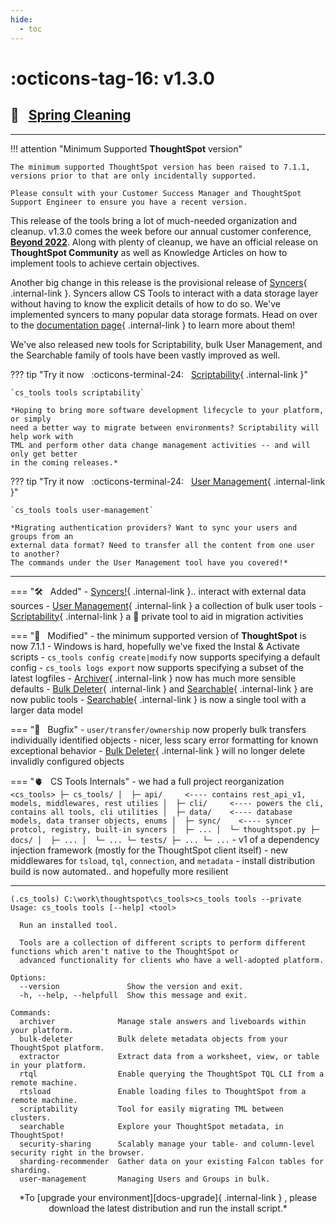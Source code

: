 ```yaml
---
hide:
  - toc
---
```


# :octicons-tag-16: v1.3.0
## :broom: &nbsp; [Spring Cleaning][gh-release]

---

!!! attention "Minimum Supported __ThoughtSpot__ version"
    
    The minimum supported ThoughtSpot version has been raised to 7.1.1,
    versions prior to that are only incidentally supported.

    Please consult with your Customer Success Manager and ThoughtSpot
    Support Engineer to ensure you have a recent version.

This release of the tools bring a lot of much-needed organization and cleanup. v1.3.0
comes the week before our annual customer conference, [__Beyond 2022__][beyond22]. Along
with plenty of cleanup, we have an official release on __ThoughtSpot Community__ as well
as Knowledge Articles on how to implement tools to achieve certain objectives.

Another big change in this release is the provisional release of
[Syncers][docs-syncer-what]{ .internal-link }. Syncers allow CS Tools to interact with a
data storage layer without having to know the explicit details of how to do so. We've
implemented syncers to many popular data storage formats. Head on over to the
[documentation page][docs-syncer-what]{ .internal-link } to learn more about them!

We've also released new tools for Scriptability, bulk User Management, and the
Searchable family of tools have been vastly improved as well.

??? tip "Try it now &nbsp; :octicons-terminal-24: &nbsp; [Scriptability][docs-scriptability]{ .internal-link }"
    
    `cs_tools tools scriptability`

    *Hoping to bring more software development lifecycle to your platform, or simply
    need a better way to migrate between environments? Scriptability will help work with
    TML and perform other data change management activities -- and will only get better
    in the coming releases.*


??? tip "Try it now &nbsp; :octicons-terminal-24: &nbsp; [User Management][docs-user-tools]{ .internal-link }"
    
    `cs_tools tools user-management`

    *Migrating authentication providers? Want to sync your users and groups from an
    external data format? Need to transfer all the content from one user to another?
    The commands under the User Management tool have you covered!*


---

=== ":hammer_and_wrench: &nbsp; Added"
    - [Syncers!][docs-syncer-what]{ .internal-link }.. interact with external data sources
    - [User Management][docs-user-tools]{ .internal-link } a collection of bulk user tools
    - [Scriptability][docs-scriptability]{ .internal-link } a 🔐 private tool to aid in migration activities

=== ":wrench: &nbsp; Modified"
    - the minimum supported version of __ThoughtSpot__ is now 7.1.1
    - Windows is hard, hopefully we've fixed the Instal & Activate scripts
    - `cs_tools config create|modify` now supports specifying a default config
    - `cs_tools logs export` now supports specifying a subset of the latest logfiles
    - [Archiver][docs-archiver]{ .internal-link } now has much more sensible defaults
    - [Bulk Deleter][docs-bulk_del]{ .internal-link } and [Searchable][docs-searchable]{ .internal-link } are now public tools
    - [Searchable][docs-searchable]{ .internal-link } is now a single tool with a larger data model

=== ":bug: &nbsp; Bugfix"
    - `user/transfer/ownership` now properly bulk transfers individually identified objects
    - nicer, less scary error formatting for known exceptional behavior
    - [Bulk Deleter][docs-bulk_del]{ .internal-link } will no longer delete invalidly configured objects

=== ":anatomical_heart: &nbsp; CS Tools Internals"
    - we had a full project reorganization
      ```
      <cs_tools>
      ├─ cs_tools/
      │  ├─ api/     <---- contains rest_api_v1, models, middlewares, rest utilies
      │  ├─ cli/     <---- powers the cli, contains all tools, cli utilities
      │  ├─ data/    <---- database models, data transer objects, enums
      │  ├─ sync/    <---- syncer protcol, registry, built-in syncers
      │  ├─ ...
      │  └─ thoughtspot.py
      ├─ docs/
      │  ├─ ...
      │  └─ ...
      └─ tests/
         ├─ ...
         └─ ...
      ```
    - v1 of a dependency injection framework (mostly for the ThoughtSpot client itself)
    - new middlewares for `tsload`, `tql`, `connection`, and `metadata`
    - install distribution build is now automated.. and hopefully more resilient

---

```console
(.cs_tools) C:\work\thoughtspot\cs_tools>cs_tools tools --private
Usage: cs_tools tools [--help] <tool>

  Run an installed tool.

  Tools are a collection of different scripts to perform different functions which aren't native to the ThoughtSpot or
  advanced functionality for clients who have a well-adopted platform.

Options:
  --version               Show the version and exit.
  -h, --help, --helpfull  Show this message and exit.

Commands:
  archiver              Manage stale answers and liveboards within your platform.
  bulk-deleter          Bulk delete metadata objects from your ThoughtSpot platform.
  extractor             Extract data from a worksheet, view, or table in your platform.
  rtql                  Enable querying the ThoughtSpot TQL CLI from a remote machine.
  rtsload               Enable loading files to ThoughtSpot from a remote machine.
  scriptability         Tool for easily migrating TML between clusters.
  searchable            Explore your ThoughtSpot metadata, in ThoughtSpot!
  security-sharing      Scalably manage your table- and column-level security right in the browser.
  sharding-recommender  Gather data on your existing Falcon tables for sharding.
  user-management       Managing Users and Groups in bulk.
```

<center>*To [upgrade your environment][docs-upgrade]{ .internal-link } , please download
the latest distribution and run the install script.*</center>

[gh]: https://github.com/thoughtspot/cs_tools
[gh-release]: https://github.com/thoughtspot/cs_tools/releases/tag/v1.3.0
[docs-upgrade]: ../../how-to/install-upgrade-cs-tools
[beyond22]: https://www.thoughtspot.com/beyond2022
[docs-syncer-what]: ../syncer/what-is.md
[docs-archiver]: ../../cs-tools/archiver
[docs-searchable]: ../../cs-tools/searchable
[docs-bulk_del]: ../../cs-tools/bulk-deleter
[docs-user-tools]: ../../cs-tools/user-management
[docs-scriptability]: ../../cs-tools/scriptability
